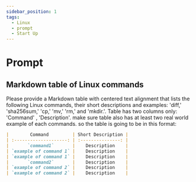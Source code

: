 ```yaml
---
sidebar_position: 1
tags:
  - Linux
  - prompt
  - Start Up
---
```


# Prompt

## Markdown table of Linux commands

Please provide a Markdown table with centered text alignment that lists the following Linux commands, their short descriptions and examples: 'diff,' 'sha256sum,' 'cp,' 'mv,' 'rm,' and 'mkdir.'.
Table has two columns only: 'Command' , 'Description'.
make sure table also has at least two real world example of each commands.
so the table is going to be in this format:

```markdown
|        Command         | Short Description |
| :--------------------: | :---------------: |
|       `command1`       |    Description    |
| `example of command 1` |    Description    |
| `example of command 1` |    Description    |
|       `command2`       |    Description    |
| `example of command 2` |    Description    |
| `example of command 2` |    Description    |
```
